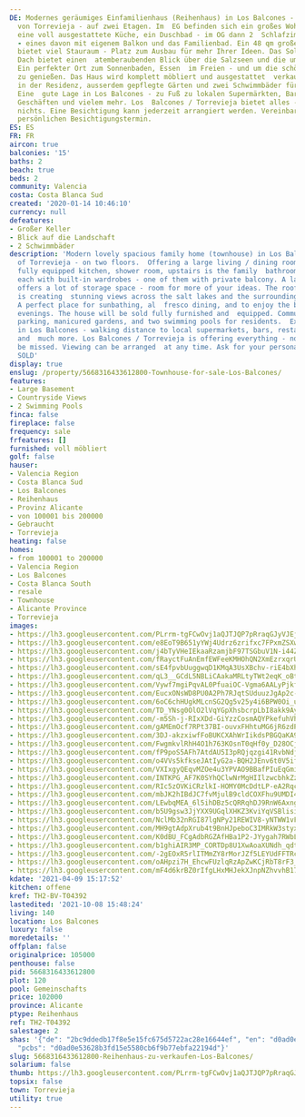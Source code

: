 ```yaml
---
DE: Modernes geräumiges Einfamilienhaus (Reihenhaus) in Los Balcones - ein Stadteil
  von Torrevieja - auf zwei Etagen. Im  EG befinden sich ein großes Wohn- / Esszimmer,
  eine voll ausgestattete Küche, ein Duschbad - im OG dann 2  Schlafzimmer mit Einbauschränken
  - eines davon mit eigenem Balkon und das Familienbad. Ein 48 qm großes  Untergeschoss
  bietet viel Stauraum - Platz zum Ausbau für mehr Ihrer Ideen. Das Solarium auf dem
  Dach bietet einen  atemberaubenden Blick über die Salzseen und die umliegende Landschaft.
  Ein perfekter Ort zum Sonnenbaden, Essen  im Freien - und um die schönen Sommerabende
  zu genießen. Das Haus wird komplett möbliert und ausgestattet  verkauft. Parkplätze
  in der Residenz, ausserdem gepflegte Gärten und zwei Schwimmbäder für die Bewohner.
  Eine  gute Lage in Los Balcones - zu Fuß zu lokalen Supermärkten, Bars, Restaurants,
  Geschäften und vielem mehr. Los  Balcones / Torrevieja bietet alles - es fehlt an
  nichts. Eine Besichtigung kann jederzeit arrangiert werden. Vereinbaren  Sie Ihren
  persönlichen Besichtigungstermin.
ES: ES
FR: FR
aircon: true
balconies: '15'
baths: 2
beach: true
beds: 2
community: Valencia
costa: Costa Blanca Sud
created: '2020-01-14 10:46:10'
currency: null
defeatures:
- Großer Keller
- Blick auf die Landschaft
- 2 Schwimmbäder
description: 'Modern lovely spacious family home (townhouse) in Los Balcones - part
  of Torrevieja - on two floors.  Offering a large living / dining room, an open plan
  fully equipped kitchen, shower room, upstairs is the family  bathroom, and 2 bedrooms:
  each with built-in wardrobes - one of them with private balcony. A large 48 sqm  underbuild
  offers a lot of storage space - room for more of your ideas. The rooftop solarium
  is creating  stunning views across the salt lakes and the surrounding countryside.
  A perfect place for sunbathing, al  fresco dining, and to enjoy the beautiful summer
  evenings. The house will be sold fully furnished and  equipped. Community with additional
  parking, manicured gardens, and two swimming pools for residents.  Excellent location
  in Los Balcones - walking distance to local supermarkets, bars, restaurants, shops
  and  much more. Los Balcones / Torrevieja is offering everything - nothing will
  be missed. Viewing can be arranged  at any time. Ask for your personal viewing appointment.
  SOLD'
display: true
enslug: /property/5668316433612800-Townhouse-for-sale-Los-Balcones/
features:
- Large Basement
- Countryside Views
- 2 Swimming Pools
finca: false
fireplace: false
frequency: sale
frfeatures: []
furnished: voll möbliert
golf: false
hauser:
- Valencia Region
- Costa Blanca Sud
- Los Balcones
- Reihenhaus
- Provinz Alicante
- von 100001 bis 200000
- Gebraucht
- Torrevieja
heating: false
homes:
- from 100001 to 200000
- Valencia Region
- Los Balcones
- Costa Blanca South
- resale
- Townhouse
- Alicante Province
- Torrevieja
images:
- https://lh3.googleusercontent.com/PLrrm-tgFCwOvj1aQJTJQP7pRraqGJyVJEjM4aDBzksfWb2wAEugoxCwtAqsz9TZiLLCFgs-JgORxcqvTe8q=w640-rj-e30-l100
- https://lh3.googleusercontent.com/e8EoT9B651yYWj4Udrz6zrifxc7FPxmZSXw6tbpCuas_OVW_p8f0CL5OvuxTEkPafTHr_19hEeRbQkA6dHrv=w640-rj-e30-l100
- https://lh3.googleusercontent.com/j4bTyVHeIEkaaRzamjbF97TSGbuV1N-i44ZHV4aUbCLPfabt2EeKinmpxYg7x8PtdLBdkV3szInD3alS2ww=w640-rj-e30-l100
- https://lh3.googleusercontent.com/fRayctFuAnEmfEWFeeKMHOhQN2XmEzrxqrUfxrtC0pPgHRU87cLTIbu6AoHbWLw0-gWjZ7UVIg1seQjsCkI09w=w640-rj-e30-l100
- https://lh3.googleusercontent.com/sE4fpvbUuggwqD1KMqA3UsXBchv-riE4bXhAw9D9oiU6qmlOsChvn3yE8ww-NgMRsyp5ygZlev6YnY8Alrr-=w640-rj-e30-l100
- https://lh3.googleusercontent.com/qL3__GCdL5NBLiCAakaMRLtyTWt2eqK_oBtCl4qvJ5SSEdLmgwvmMXX0iJoP1KxZpxeMr2eSvN3d5gs3T8iB=w640-rj-e30-l100
- https://lh3.googleusercontent.com/Vywf7mgiPqvAL0PfuaiOC-Vgma6AALyPjkf99RQRDgLjqP3FAdTM9URkq_PrXtImWJl_vp5idVYHXOo9mDMmJA=w640-rj-e30-l100
- https://lh3.googleusercontent.com/EucxONsWD8PU0A2Ph7RJqtSUduuzJgAp2c-NsiooS7BMOHCJKbdU0MrPnrVnA5eAQmTpH_8C4jNVxVzdRTeD=w640-rj-e30-l100
- https://lh3.googleusercontent.com/6oC6chHUgkMLcnSG2Qg5v25y4i6BPW0Oi_uTr50eTVYBnISnUqK4Hwjk1d9_MD890Zsqk-qoqQ5q2kvxgeOy=w640-rj-e30-l100
- https://lh3.googleusercontent.com/TD_YNsg0OlO2lVqYGpXhsbcrpLbI8akk9AyllsVphZsM5RDH1BmLdjX0bG3sA4yri9dg2eUmBnGvf6Vt8a5C=w640-rj-e30-l100
- https://lh3.googleusercontent.com/-m5Sh-j-RIxXDd-GiYzzCosmAQYPkefuhVh4ihQaRt8CSYNMzR8Ou_-I8E0fX3ppaYkYLfT6U1AZT_NFbX2j=w640-rj-e30-l100
- https://lh3.googleusercontent.com/gAMEmOcf7RPt37BI-ouvxFHhtuMG6jR6zdPTf3AuOImA-bZyMu1Ek3kSXdr7QKG-FvZoQTxz8w8rnJVNs3p7=w640-rj-e30-l100
- https://lh3.googleusercontent.com/3DJ-akzxiwfFoBUKCXAhWrIikdsPBGQaKA9r5Aip3anEUwKfjAaJ4ZoQnBnlnZP2-Nk8W6tEF5vXf-I4_Lm1=w640-rj-e30-l100
- https://lh3.googleusercontent.com/FwgmkvlRhH4O1h763KOsnT0qHf0y_D28OCjrkYfYzCakDqA2lNpv56cbnrZqZYUrOox1i7Xv3lf_s71dPx8=w640-rj-e30-l100
- https://lh3.googleusercontent.com/fP9poS5AFh7AtdAU5I3pRQjqzgi41RvbNdjzUvqOitErxLxNF4uT1K_7nuwyiSKNfxv5BDvgpxklM_LTzXY=w640-rj-e30-l100
- https://lh3.googleusercontent.com/o4VVs5kfkseJAtIyG2a-BQH2JEnv6t0V5if2R5hxC0jvV32TPGzgmewI3Xz9OSpWd5aGekkLymQ4Uc15FnWW=w640-rj-e30-l100
- https://lh3.googleusercontent.com/VXIxgyQEqvMZOe4u3YPVAO9BBafPIuEqGminFq4HQ-PPInqNnUTXWJZfXAtTik-gD3Fr8CTOBoedHSozVaM=w640-rj-e30-l100
- https://lh3.googleusercontent.com/INTKPG_AF7K0SYhQClwNrMgHIIlzwcbhkZzdED-yyjiuIzl8aQ5dJOW8IWyPD1dKDgSej6PZkG1JWGpbMEaB=w640-rj-e30-l100
- https://lh3.googleusercontent.com/RIc5zOVKiCRzlkI-HOMY0McDdtLP-eA2RqcQUWbMmaBDt0NSXPMmaAhi7snPnd5sg24nzW4A6UtFHu-7J7Ny=w640-rj-e30-l100
- https://lh3.googleusercontent.com/mbJK2hIBdJC7fvMjulB9cldCOXFhu9UMDI4bKFUt0dcZzGGtzSY_x7v6O9dFgSFhLBHYQu1Em2UM2dWsZVWPxA=w640-rj-e30-l100
- https://lh3.googleusercontent.com/LEwbqMEA_6l5ihDBz5cQRRqhDJ9RnW6AxngA9ewv_LNOln3des-ywcmvLp-b6hDeLv20a87Ma8_8xrpukV64Kw=w640-rj-e30-l100
- https://lh3.googleusercontent.com/b5U9gsw3JjYXX9UGqlXHKZ3KviYqVSBlisigs91S3ItwbmAa0do9pfjMdi7GMh7bVGP3PYhEaaBbIJfvMAe7=w640-rj-e30-l100
- https://lh3.googleusercontent.com/NclMb32nRGI87lgNPy21REWIV8-yNTWW1vF9egoNK4nepykxqQMPxbg3j3F3zLIf_kHTYIb70bU6HqrgU9Ed=w640-rj-e30-l100
- https://lh3.googleusercontent.com/MH9gtAdpXrub4t9BnHJpeboC3IMRkW3styx-pSiE87cw9gZ6hYw4TXaSWf2qSjyHhAcpZIJIizQ1ES9IWYhCJw=w640-rj-e30-l100
- https://lh3.googleusercontent.com/K0dBU_FCgAdbRGZAfHBa1P2-JYygah7RWbL38McPaE2f80sqZWAgpmAy1yneAFA3LAoAQUvItPrR1BUDzXuz=w640-rj-e30-l100
- https://lh3.googleusercontent.com/b1ghiAIR3MP_CORTDp8U1XwAoaXUNdh_qdtoP32RcdMgpYxQNtSOiYuswmefXpD0Emjf57sSgXtLlHX4DTA=w640-rj-e30-l100
- https://lh3.googleusercontent.com/-2gEOxR5rlITMmZY8rMorJZf5LEYUdFFTRcTYOHUVeGo0Qimocuo6WEWR2nPKVPCVJaZfp7Im4mM9tJ2u3C5=w640-rj-e30-l100
- https://lh3.googleusercontent.com/oAHpzi7H_EhcwFUzlqRzApZwKCjRbT8rF3_s7Hs1Uh9K2Ju23Hs1twdZrgFahkcFfnFOLXcI9brby3ktqqgw=w640-rj-e30-l100
- https://lh3.googleusercontent.com/mF4d6krBZ0rIfgLHxMHJekXJnpNZhvvhB17xEdTOTOiz-_2_ECBbo_KQ71NaFoWhyWE978MRrowh_qm8lF92hg=w640-rj-e30-l100
kdate: '2021-04-09 15:17:52'
kitchen: offene
kref: TH2-BV-T04392
lastedited: '2021-10-08 15:48:24'
living: 140
location: Los Balcones
luxury: false
moredetails: ''
offplan: false
originalprice: 105000
penthouse: false
pid: 5668316433612800
plot: 120
pool: Gemeinschafts
price: 102000
province: Alicante
ptype: Reihenhaus
ref: TH2-T04392
salestage: 2
shas: '{"de": "2bc9ddedb17f8e5e15fc675d5722ac28e16644ef", "en": "d0ad0e53628b3fd15e5580cb6f9b77ebfa22194d",
  "pcbs": "d0ad0e53628b3fd15e5580cb6f9b77ebfa22194d"}'
slug: 5668316433612800-Reihenhaus-zu-verkaufen-Los-Balcones/
solarium: false
thumb: https://lh3.googleusercontent.com/PLrrm-tgFCwOvj1aQJTJQP7pRraqGJyVJEjM4aDBzksfWb2wAEugoxCwtAqsz9TZiLLCFgs-JgORxcqvTe8q=w400-h240-n-rj-e30-l100
topsix: false
town: Torrevieja
utility: true
---
```

